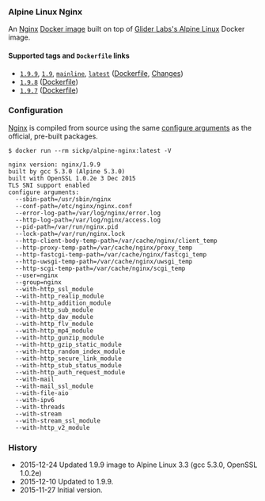 ### Alpine Linux Nginx

An [Nginx][nginx] [Docker image][alpine_nginx] built on top of [Glider Labs's Alpine Linux][gliderlabs_alpine] Docker image.


#### Supported tags and `Dockerfile` links

* [`1.9.9`][dockerfile_1_9_9], [`1.9`][dockerfile_1_9_9], [`mainline`][dockerfile_1_9_9], [`latest`][dockerfile_1_9_9] ([Dockerfile][dockerfile_1_9_9], [Changes][nginx_changes])
* [`1.9.8`][dockerfile_1_9_8] ([Dockerfile][dockerfile_1_9_8])
* [`1.9.7`][dockerfile_1_9_7] ([Dockerfile][dockerfile_1_9_7])


### Configuration

[Nginx][nginx] is compiled from source using the same [configure arguments][nginx_configure] as the official, pre-built packages.

```ash
$ docker run --rm sickp/alpine-nginx:latest -V
```

```
nginx version: nginx/1.9.9
built by gcc 5.3.0 (Alpine 5.3.0)
built with OpenSSL 1.0.2e 3 Dec 2015
TLS SNI support enabled
configure arguments:
  --sbin-path=/usr/sbin/nginx
  --conf-path=/etc/nginx/nginx.conf
  --error-log-path=/var/log/nginx/error.log
  --http-log-path=/var/log/nginx/access.log
  --pid-path=/var/run/nginx.pid
  --lock-path=/var/run/nginx.lock
  --http-client-body-temp-path=/var/cache/nginx/client_temp
  --http-proxy-temp-path=/var/cache/nginx/proxy_temp
  --http-fastcgi-temp-path=/var/cache/nginx/fastcgi_temp
  --http-uwsgi-temp-path=/var/cache/nginx/uwsgi_temp
  --http-scgi-temp-path=/var/cache/nginx/scgi_temp
  --user=nginx
  --group=nginx
  --with-http_ssl_module
  --with-http_realip_module
  --with-http_addition_module
  --with-http_sub_module
  --with-http_dav_module
  --with-http_flv_module
  --with-http_mp4_module
  --with-http_gunzip_module
  --with-http_gzip_static_module
  --with-http_random_index_module
  --with-http_secure_link_module
  --with-http_stub_status_module
  --with-http_auth_request_module
  --with-mail
  --with-mail_ssl_module
  --with-file-aio
  --with-ipv6
  --with-threads
  --with-stream
  --with-stream_ssl_module
  --with-http_v2_module
```

### History

- 2015-12-24 Updated 1.9.9 image to Alpine Linux 3.3 (gcc 5.3.0, OpenSSL 1.0.2e)
- 2015-12-10 Updated to 1.9.9.
- 2015-11-27 Initial version.

[alpine_nginx]:      https://hub.docker.com/r/sickp/alpine-nginx/
[gliderlabs_alpine]: https://hub.docker.com/r/gliderlabs/alpine/
[dockerfile_1_9_9]:  https://github.com/sickp/docker-alpine-nginx/tree/master/versions/1.9.9/Dockerfile
[dockerfile_1_9_8]:  https://github.com/sickp/docker-alpine-nginx/tree/master/versions/1.9.8/Dockerfile
[dockerfile_1_9_7]:  https://github.com/sickp/docker-alpine-nginx/tree/master/versions/1.9.7/Dockerfile
[nginx]:             http://nginx.org/
[nginx_changes]:     http://nginx.org/en/CHANGES
[nginx_configure]:   http://nginx.org/en/linux_packages.html#mainline
